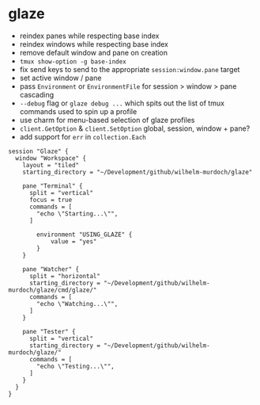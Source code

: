 # glaze

- reindex panes while respecting base index
- reindex windows while respecting base index
- remove default window and pane on creation
- `tmux show-option -g base-index`
- fix send keys to send to the appropriate `session:window.pane` target
- set active window / pane
- pass `Environment` or `EnvironmentFile` for session > window > pane cascading
- `--debug` flag or `glaze debug ...` which spits out the list of tmux commands used to spin up a profile
- use charm for menu-based selection of glaze profiles
- `client.GetOption` & `client.SetOption` global, session, window + pane?
- add support for `err` in `collection.Each`


```hcl
session "Glaze" {
  window "Workspace" {
    layout = "tiled"
    starting_directory = "~/Development/github/wilhelm-murdoch/glaze"

    pane "Terminal" {
      split = "vertical"
      focus = true
      commands = [
        "echo \"Starting...\"",
      ]

        environment "USING_GLAZE" {
            value = "yes"
        }
    }

    pane "Watcher" {
      split = "horizontal"
      starting_directory = "~/Development/github/wilhelm-murdoch/glaze/cmd/glaze/"
      commands = [
        "echo \"Watching...\"",
      ]
    }

    pane "Tester" {
      split = "vertical"
      starting_directory = "~/Development/github/wilhelm-murdoch/glaze/"
      commands = [
        "echo \"Testing...\"",
      ]
    }
  }
}
```
